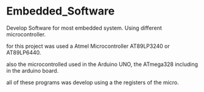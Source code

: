 # Embedded_Software
Develop Software for most embedded system. Using different microcontroller.

for this project was used a Atmel Microcontroller AT89LP3240 or AT89LP6440.

also the microcontrolled used in the Arduino UNO, the ATmega328 including in the arduino board. 

all of these programs was develop using a the registers of the micro.

